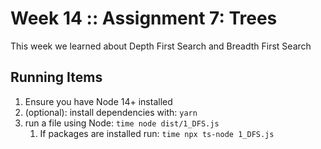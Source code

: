 # Week 14 :: Assignment 7: Trees

This week we learned about Depth First Search and Breadth First Search

## Running Items
1. Ensure you have Node 14+ installed
2. (optional): install dependencies with: `yarn`
3. run a file using Node: `time node dist/1_DFS.js`
   1. If packages are installed run: `time npx ts-node 1_DFS.js`